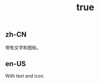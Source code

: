 ﻿---
order: 2
title:
  zh-CN: 文字和图标。
  en-US: Text & icon.
---

## zh-CN
带有文字和图标。


## en-US
With text and icon.
